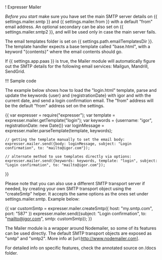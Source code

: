 ! Expresser Mailer

*Before you start* make sure you have set the main SMTP server details on {{ settings.mailer.smtp }} and {{ settings.mailer.from }} with a default "from" email address. An optional secondary can be also set on {{ settings.mailer.smtp2 }}, and will be used only in case the main server fails.

The email templates folder is set on {{ settings.path.emailTemplatesDir }}. The template handler expects a base template called "base.html", with a keyword "{contents}" where the email contents should go.

If {{ settings.app.paas }} is true, the Mailer module will automatically figure out the SMTP details for the following email services: Mailgun, Mandrill, SendGrid.

!!! Sample code

The example below shows how to load the "login.html" template, parse and update the keywords {user} and {registrationDate} with igor and with the current date, and send a login confirmation email. The "from" address will be the default "from" address set on the settings.

{{
    var expresser = require("expresser");
    var template = expresser.mailer.getTemplate("login");
    var keywords = {username: "igor", registrationDate: new Date()}
    var loginMessage = expresser.mailer.parseTemplate(template, keywords);

    // getting the template manually to set the email body:
    expresser.mailer.send({body: loginMessage, subject: "Login confirmation", to: "mailto@igor.com"});

    // alternate method to use templates directly via options:
    expresser.mailer.send({keywords: keywords, template: "login", subject: "Login confirmation", to: "mailto@igor.com"});
}}

Please note that you can also use a different SMTP transport server if needed, by creating your own SMTP transport object using the "createSmtp" helper. It accepts the same options as the ones set under settings.mailer.smtp. Example below:

{{
    var customSmtp = expresser.mailer.createSmtp({
        host: "my.smtp.com",
        port: "587"
    })
    expresser.mailer.send({subject: "Login confirmation", to: "mailto@igor.com", smtp: customSmtp});
}}

The Mailer module is a wrapper around Nodemailer, so some of its features can be used directly. The default SMTP transport objects are exposed as "smtp" and "smtp2". More info at [url:http://www.nodemailer.com].

For detailed info on specific features, check the annotated source on /docs folder.
